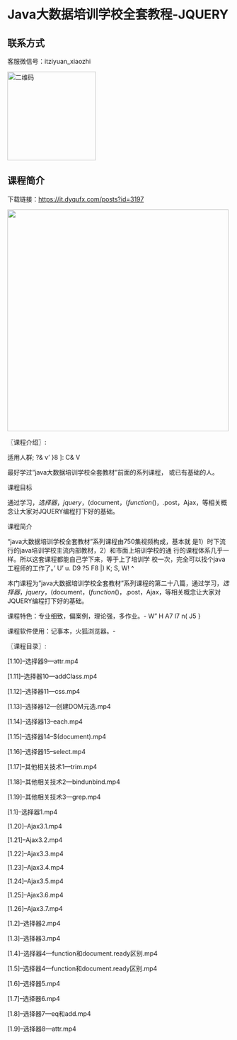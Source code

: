 # Java大数据培训学校全套教程-JQUERY

## 联系方式

客服微信号：itziyuan_xiaozhi

<img src="https://ziyuanyun.oss-cn-guangzhou.aliyuncs.com/common/20240614073449/666b82192834a.jpg" width="200" height="200" alt="二维码">

## 课程简介

下载链接：https://it.dyqufx.com/posts?id=3197

<img src="https://ziyuanyun.oss-cn-guangzhou.aliyuncs.com/yun/20240515185041/6644938141130.jpg" width="500" alt="">

  〖课程介绍〗:

 适用人群; ?&amp; v&#8217; }8 ]: C&amp; V

 最好学过&#8221;java大数据培训学校全套教材&#8221;前面的系列课程， 或已有基础的人。

 课程目标

 通过学习，$选择器，jquery，$(document，$(function()，$.post，Ajax，等相关概念让大家对JQUERY编程打下好的基础。

 课程简介

 &#8220;java大数据培训学校全套教材&#8221;系列课程由750集视频构成，基本就 是1）时下流行的java培训学校主流内部教材，2）和市面上培训学校的通 行的课程体系几乎一样。所以这套课程都能自己学下来，等于上了培训学 校一次，完全可以找个java工程师的工作了。&#8217; U&#8217; u. D9 ?5 F8 |) K; S, W! ^

 本门课程为&#8221;java大数据培训学校全套教材&#8221;系列课程的第二十八篇，通过学习，$选择器，jquery，$(document，$(function()，$.post，Ajax，等相关概念让大家对JQUERY编程打下好的基础。

 课程特色：专业细致，偏案例，理论强，多作业。- W&#8221; H A7 l7 n( J5 }

 课程软件使用：记事本，火狐浏览器。-

 〖课程目录〗:

 [1.10]&#8211;选择器9&#8212;attr.mp4

 [1.11]&#8211;选择器10&#8212;addClass.mp4

 [1.12]&#8211;选择器11&#8212;css.mp4

 [1.13]&#8211;选择器12&#8212;创建DOM元选.mp4

 [1.14]&#8211;选择器13&#8211;each.mp4

 [1.15]&#8211;选择器14&#8211;$(document).mp4

 [1.16]&#8211;选择器15&#8211;select.mp4

 [1.17]&#8211;其他相关技术1&#8212;trim.mp4

 [1.18]&#8211;其他相关技术2&#8212;bindunbind.mp4

 [1.19]&#8211;其他相关技术3&#8212;grep.mp4

 [1.1]&#8211;选择器1.mp4

 [1.20]&#8211;Ajax3.1.mp4

 [1.21]&#8211;Ajax3.2.mp4

 [1.22]&#8211;Ajax3.3.mp4

 [1.23]&#8211;Ajax3.4.mp4

 [1.24]&#8211;Ajax3.5.mp4

 [1.25]&#8211;Ajax3.6.mp4

 [1.26]&#8211;Ajax3.7.mp4

 [1.2]&#8211;选择器2.mp4

 [1.3]&#8211;选择器3.mp4

 [1.4]&#8211;选择器4&#8212;function和document.ready区别.mp4

 [1.5]&#8211;选择器4&#8212;function和document.ready区别.mp4

 [1.6]&#8211;选择器5.mp4

 [1.7]&#8211;选择器6.mp4

 [1.8]&#8211;选择器7&#8212;eq和add.mp4

 [1.9]&#8211;选择器8&#8212;attr.mp4

  